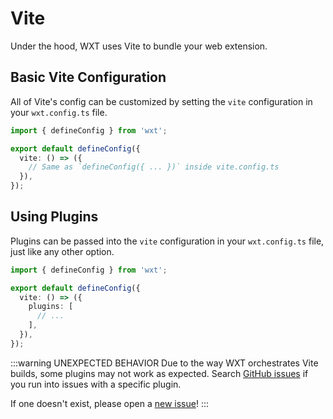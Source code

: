 # Vite

Under the hood, WXT uses Vite to bundle your web extension.

## Basic Vite Configuration

All of Vite's config can be customized by setting the `vite` configuration in your `wxt.config.ts` file.

```ts
import { defineConfig } from 'wxt';

export default defineConfig({
  vite: () => ({
    // Same as `defineConfig({ ... })` inside vite.config.ts
  }),
});
```

## Using Plugins

Plugins can be passed into the `vite` configuration in your `wxt.config.ts` file, just like any other option.

```ts
import { defineConfig } from 'wxt';

export default defineConfig({
  vite: () => ({
    plugins: [
      // ...
    ],
  }),
});
```

:::warning UNEXPECTED BEHAVIOR
Due to the way WXT orchestrates Vite builds, some plugins may not work as expected. Search [GitHub issues](https://github.com/wxt-dev/wxt/issues?q=is%3Aissue+label%3A%22vite+plugin%22) if you run into issues with a specific plugin.

If one doesn't exist, please open a [new issue](https://github.com/wxt-dev/wxt/issues/new/choose)!
:::
